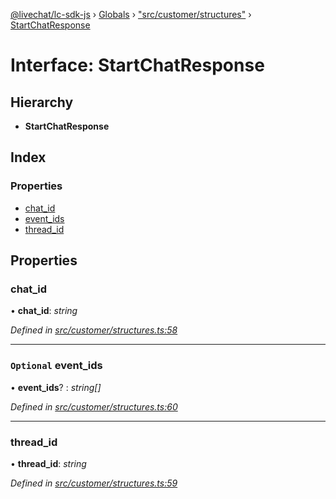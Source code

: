 [@livechat/lc-sdk-js](../README.md) › [Globals](../globals.md) › ["src/customer/structures"](../modules/_src_customer_structures_.md) › [StartChatResponse](_src_customer_structures_.startchatresponse.md)

# Interface: StartChatResponse

## Hierarchy

* **StartChatResponse**

## Index

### Properties

* [chat_id](_src_customer_structures_.startchatresponse.md#chat_id)
* [event_ids](_src_customer_structures_.startchatresponse.md#optional-event_ids)
* [thread_id](_src_customer_structures_.startchatresponse.md#thread_id)

## Properties

###  chat_id

• **chat_id**: *string*

*Defined in [src/customer/structures.ts:58](https://github.com/livechat/lc-sdk-js/blob/8143b05/src/customer/structures.ts#L58)*

___

### `Optional` event_ids

• **event_ids**? : *string[]*

*Defined in [src/customer/structures.ts:60](https://github.com/livechat/lc-sdk-js/blob/8143b05/src/customer/structures.ts#L60)*

___

###  thread_id

• **thread_id**: *string*

*Defined in [src/customer/structures.ts:59](https://github.com/livechat/lc-sdk-js/blob/8143b05/src/customer/structures.ts#L59)*
